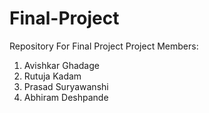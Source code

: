 # Final-Project
Repository For Final Project 
 Project Members:
 1) Avishkar Ghadage
 2) Rutuja Kadam
 3) Prasad Suryawanshi
 4) Abhiram Deshpande

